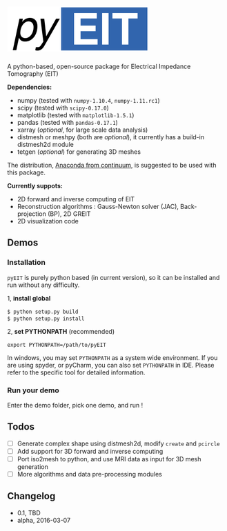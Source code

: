 # ![pyeit](figs/logo.png)

A python-based, open-source package for Electrical Impedance Tomography (EIT)

**Dependencies:**

 - numpy (tested with `numpy-1.10.4`, `numpy-1.11.rc1`)
 - scipy (tested with `scipy-0.17.0`)
 - matplotlib (tested with `matplotlib-1.5.1`)
 - pandas (tested with `pandas-0.17.1`)
 - xarray (*optional*, for large scale data analysis)
 - distmesh or meshpy (both are *optional*), it currently has a build-in distmesh2d module
 - tetgen (*optional*) for generating 3D meshes

The distribution, [Anaconda from continuum](https://www.continuum.io/downloads), is suggested to be used with this package.

**Currently suppots:**

 - 2D forward and inverse computing of EIT
 - Reconstruction algorithms : Gauss-Newton solver (JAC), Back-projection (BP), 2D GREIT
 - 2D visualization code

## Demos

### Installation

`pyEIT` is purely python based (in current version), so it can be installed and run without any difficulty.

1, **install global**

```
$ python setup.py build
$ python setup.py install
```

2, **set PYTHONPATH** (recommended)

```
export PYTHONPATH=/path/to/pyEIT
```

In windows, you may set `PYTHONPATH` as a system wide environment. If you are using spyder, or pyCharm, you can also set `PYTHONPATH` in IDE. Please refer to the specific tool for detailed information.

### Run your demo

Enter the demo folder, pick one demo, and run !

## Todos

 - [ ] Generate complex shape using distmesh2d, modify `create` and `pcircle`
 - [ ] Add support for 3D forward and inverse computing
 - [ ] Port iso2mesh to python, and use MRI data as input for 3D mesh generation
 - [ ] More algorithms and data pre-processing modules

## Changelog

 - 0.1, TBD
 - alpha, 2016-03-07
